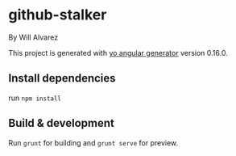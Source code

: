 # github-stalker

By Will Alvarez

This project is generated with [yo angular generator](https://github.com/yeoman/generator-angular)
version 0.16.0.

## Install dependencies

run `npm install`

## Build & development

Run `grunt` for building and `grunt serve` for preview.


